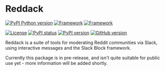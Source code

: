 # Reddack

<!-- Framework -->
[![PyPI Python version](https://img.shields.io/pypi/pyversions/reddack?label=Python)](https://pypi.org/project/submanager/)  <!-- markdown-link-check-disable-line -->
[![Framework](https://img.shields.io/badge/Framework-PRAW-orange.svg)](https://github.com/pytest-dev/pytest)
[![Framework](https://img.shields.io/badge/Framework-PRAW-orange.svg)](https://github.com/pytest-dev/pytest)

<!-- Status -->
[![License](https://img.shields.io/github/license/diatomicDisaster/reddack?label=License)](https://github.com/r-spacex/submanager/blob/master/LICENSE.txt)
[![PyPI status](https://img.shields.io/pypi/status/reddack?label=Status)](https://pypi.org/project/submanager/)  <!-- markdown-link-check-disable-line -->
[![PyPI version](https://img.shields.io/pypi/v/reddack?label=PyPI)](https://pypi.org/project/submanager/)  <!-- markdown-link-check-disable-line -->
[![GitHub version](https://img.shields.io/github/v/tag/diatomicDisaster/reddack?include_prereleases&label=GitHub)](https://github.com/r-spacex/submanager/releases)

Reddack is a suite of tools for moderating Reddit communities via Slack, using interactive messages and the Slack Block framework.

Currently this package is in pre-release, and isn't quite suitable for public use yet - more information will be added shortly.

